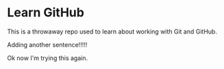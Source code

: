 # Learn GitHub

This is a throwaway repo used to learn about working with Git and GitHub.

Adding another sentence!!!!!

Ok now I'm trying this again.
